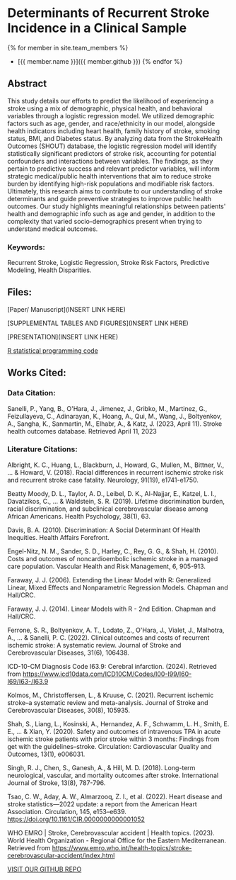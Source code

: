 # Determinants of Recurrent Stroke Incidence in a Clinical Sample

{% for member in site.team_members %}
- [{{ member.name }}]({{ member.github }})
{% endfor %}


## Abstract

This study details our efforts to predict the likelihood of experiencing a stroke using a mix of demographic, physical health, and behavioral variables through a logistic regression model. We utilized demographic factors such as age, gender, and race/ethnicity in our model, alongside health indicators including heart health, family history of stroke, smoking status, BMI, and Diabetes status. By analyzing data from the StrokeHealth Outcomes (SHOUT) database, the logistic regression model will identify statistically significant predictors of stroke risk, accounting for potential confounders and interactions between variables. The findings, as they pertain to predictive success and relevant predictor variables, will inform strategic medical/public health interventions that aim to reduce stroke burden by identifying high-risk populations and modifiable risk factors. Ultimately, this research aims to contribute to our understanding of stroke determinants and guide preventive strategies to improve public health outcomes. Our study highlights meaningful relationships between patients' health and demographic info such as age and gender, in addition to the complexity that varied socio-demographics present when trying to understand medical outcomes.

### Keywords: 
Recurrent Stroke, Logistic Regression, Stroke Risk Factors, Predictive Modeling, Health Disparities.



## Files:
[Paper/ Manuscript](INSERT LINK HERE)

[SUPPLEMENTAL TABLES AND FIGURES](INSERT LINK HERE)

[PRESENTATION](INSERT LINK HERE)

[R statistical programming code](https://github.com/Mattr5541/DATA-621-Final-Project/blob/main/grp3_621_final.Rmd)


## Works Cited:

### Data Citation: 

Sanelli, P., Yang, B., O'Hara, J., Jimenez, J., Gribko, M., Martinez, G., Feizullayeva, C., Adinarayan, K., Hoang, A., Qui, M., Wang, J., Boltyenkov, A., Sangha, K., Sanmartin, M., Elhabr, A., & Katz, J. (2023, April 11). Stroke health outcomes database. Retrieved April 11, 2023


### Literature Citations: 

Albright, K. C., Huang, L., Blackburn, J., Howard, G., Mullen, M., Bittner, V., ... & Howard, V. (2018). Racial differences in recurrent ischemic stroke risk and recurrent stroke case fatality. Neurology, 91(19), e1741-e1750.

Beatty Moody, D. L., Taylor, A. D., Leibel, D. K., Al-Najjar, E., Katzel, L. I., Davatzikos, C., ... & Waldstein, S. R. (2019). Lifetime discrimination burden, racial discrimination, and subclinical cerebrovascular disease among African Americans. Health Psychology, 38(1), 63.

Davis, B. A. (2010). Discrimination: A Social Determinant Of Health Inequities. Health Affairs Forefront.

Engel-Nitz, N. M., Sander, S. D., Harley, C., Rey, G. G., & Shah, H. (2010). Costs and outcomes of noncardioembolic ischemic stroke in a managed care population. Vascular Health and Risk Management, 6, 905-913.

Faraway, J. J. (2006). Extending the Linear Model with R: Generalized Linear, Mixed Effects and Nonparametric Regression Models. Chapman and Hall/CRC.

Faraway, J. J. (2014). Linear Models with R - 2nd Edition. Chapman and Hall/CRC.

Ferrone, S. R., Boltyenkov, A. T., Lodato, Z., O'Hara, J., Vialet, J., Malhotra, A., ... & Sanelli, P. C. (2022). Clinical outcomes and costs of recurrent ischemic stroke: A systematic review. Journal of Stroke and Cerebrovascular Diseases, 31(6), 106438.

ICD-10-CM Diagnosis Code I63.9: Cerebral infarction. (2024). Retrieved from https://www.icd10data.com/ICD10CM/Codes/I00-I99/I60-I69/I63-/I63.9

Kolmos, M., Christoffersen, L., & Kruuse, C. (2021). Recurrent ischemic stroke–a systematic review and meta-analysis. Journal of Stroke and Cerebrovascular Diseases, 30(8), 105935.

Shah, S., Liang, L., Kosinski, A., Hernandez, A. F., Schwamm, L. H., Smith, E. E., ... & Xian, Y. (2020). Safety and outcomes of intravenous TPA in acute ischemic stroke patients with prior stroke within 3 months: Findings from get with the guidelines–stroke. Circulation: Cardiovascular Quality and Outcomes, 13(1), e006031.

Singh, R. J., Chen, S., Ganesh, A., & Hill, M. D. (2018). Long-term neurological, vascular, and mortality outcomes after stroke. International Journal of Stroke, 13(8), 787-796.

Tsao, C. W., Aday, A. W., Almarzooq, Z. I., et al. (2022). Heart disease and stroke statistics—2022 update: a report from the American Heart Association. Circulation, 145, e153–e639. https://doi.org/10.1161/CIR.0000000000001052

WHO EMRO | Stroke, Cerebrovascular accident | Health topics. (2023). World Health Organization - Regional Office for the Eastern Mediterranean. Retrieved from https://www.emro.who.int/health-topics/stroke-cerebrovascular-accident/index.html




<!-- Place this tag where you want the button to render -->
<a class="github-button" href="https://github.com/Mattr5541/DATA-621-Final-Project" aria-label="VISIT OUR GITHUB REPO">VISIT OUR GITHUB REPO</a>

<!-- Load the GitHub buttons script -->
<script async defer src="https://buttons.github.io/buttons.js"></script>

